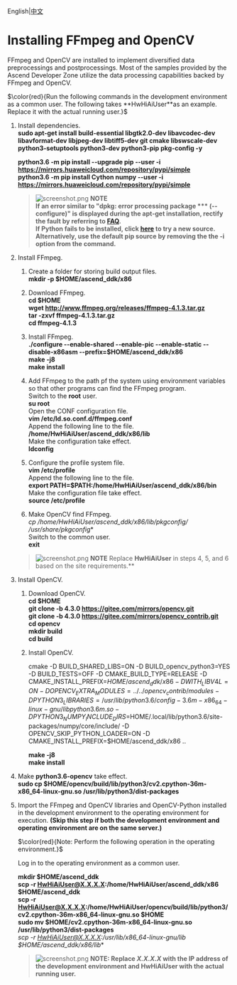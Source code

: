 English|[中文](README_300_CN.md)

# Installing FFmpeg and OpenCV

FFmpeg and OpenCV are installed to implement diversified data preprocessings and postprocessings. Most of the samples provided by the Ascend Developer Zone utilize the data processing capabilities backed by FFmpeg and OpenCV.

$\color{red}{Run the following commands in the development environment as a common user. The following takes **HwHiAiUser**as an example. Replace it with the actual running user.}$  


1. Install dependencies.  
    **sudo apt-get install build-essential libgtk2.0-dev libavcodec-dev libavformat-dev libjpeg-dev libtiff5-dev git cmake libswscale-dev python3-setuptools python3-dev python3-pip pkg-config -y** 

    **python3.6 -m pip install --upgrade pip --user -i https://mirrors.huaweicloud.com/repository/pypi/simple**  
    **python3.6 -m pip install Cython numpy --user -i https://mirrors.huaweicloud.com/repository/pypi/simple** 

    >![](https://images.gitee.com/uploads/images/2020/1130/162342_1d7d35d7_7401379.png "screenshot.png") **NOTE**  
    >  **If an error similar to "dpkg: error processing package *** (--configure)" is displayed during the apt-get installation, rectify the fault by referring to [FAQ](https://bbs.huaweicloud.com/forum/thread-74123-1-1.html).**  
    >  **If Python fails to be installed, click [here](https://bbs.huaweicloud.com/forum/thread-97632-1-1.html) to try a new source. Alternatively, use the default pip source by removing the the -i option from the command.**

2. Install FFmpeg.  
    1. Create a folder for storing build output files.  
        **mkdir -p $HOME/ascend_ddk/x86**

    2. Download FFmpeg.  
        **cd $HOME**  
        **wget http://www.ffmpeg.org/releases/ffmpeg-4.1.3.tar.gz**  
        **tar -zxvf ffmpeg-4.1.3.tar.gz**  
        **cd ffmpeg-4.1.3**

    3. Install FFmpeg.   
        **./configure --enable-shared --enable-pic --enable-static --disable-x86asm  --prefix=$HOME/ascend_ddk/x86**  
        **make -j8**    
        **make install** 

    4. Add FFmpeg to the path pf the system using environment variables so that other programs can find the FFmpeg program.   
        Switch to the **root** user.  
        **su root**  
        Open the CONF configuration file.  
        **vim /etc/ld.so.conf.d/ffmpeg.conf**  
        Append the following line to the file.  
        **/home/HwHiAiUser/ascend_ddk/x86/lib**  
        Make the configuration take effect.  
        **ldconfig**   

    5. Configure the profile system file.   
        **vim /etc/profile**  
        Append the following line to the file.   
        **export PATH=$PATH:/home/HwHiAiUser/ascend_ddk/x86/bin**  
        Make the configuration file take effect.    
        **source /etc/profile**  

    6. Make OpenCV find FFmpeg.  
        **cp /home/HwHiAiUser/ascend_ddk/x86/lib/pkgconfig/* /usr/share/pkgconfig**  
           Switch to the common user.  
        **exit**
    >![](https://images.gitee.com/uploads/images/2020/1130/162342_1d7d35d7_7401379.png "screenshot.png") **NOTE**
    >Replace **HwHiAiUser** in steps 4, 5, and 6 based on the site requirements.** 

3. Install OpenCV. 
    1. Download OpenCV.  
        **cd $HOME**    
        **git clone -b 4.3.0 https://gitee.com/mirrors/opencv.git**  
        **git clone -b 4.3.0 https://gitee.com/mirrors/opencv_contrib.git**   
        **cd opencv**  
        **mkdir build**  
        **cd build**  

    2. Install OpenCV.  
        
        cmake -D BUILD_SHARED_LIBS=ON  -D BUILD_opencv_python3=YES -D BUILD_TESTS=OFF -D CMAKE_BUILD_TYPE=RELEASE -D  CMAKE_INSTALL_PREFIX=$HOME/ascend_ddk/x86 -D WITH_LIBV4L=ON -D OPENCV_EXTRA_MODULES=../../opencv_contrib/modules -D PYTHON3_LIBRARIES=/usr/lib/python3.6/config-3.6m-x86_64-linux-gnu/libpython3.6m.so  -D PYTHON3_NUMPY_INCLUDE_DIRS=$HOME/.local/lib/python3.6/site-packages/numpy/core/include/ -D OPENCV_SKIP_PYTHON_LOADER=ON -D CMAKE_INSTALL_PREFIX=$HOME/ascend_ddk/x86 ..
        
        **make -j8**  
        **make install**  


4. Make **python3.6-opencv** take effect.  
      **sudo cp $HOME/opencv/build/lib/python3/cv2.cpython-36m-x86_64-linux-gnu.so /usr/lib/python3/dist-packages**    


5. Import the FFmpeg and OpenCV libraries and OpenCV-Python installed in the development environment to the operating environment for execution. **(Skip this step if both the development environment and operating environment are on the same server.)**    

    $\color{red}{Note: Perform the following operation in the operating environment.}$ 

    Log in to the operating environment as a common user. 

     **mkdir $HOME/ascend_ddk**   
     **scp -r HwHiAiUser@X.X.X.X:/home/HwHiAiUser/ascend_ddk/x86 $HOME/ascend_ddk**  
     **scp -r HwHiAiUser@X.X.X.X:/home/HwHiAiUser/opencv/build/lib/python3/cv2.cpython-36m-x86_64-linux-gnu.so $HOME**  
     **sudo mv $HOME/cv2.cpython-36m-x86_64-linux-gnu.so /usr/lib/python3/dist-packages**  
     **scp -r HwHiAiUser@X.X.X.X:/usr/lib/x86_64-linux-gnu/lib* $HOME/ascend_ddk/x86/lib**  
     

    >![](https://images.gitee.com/uploads/images/2020/1130/162342_1d7d35d7_7401379.png "screenshot.png") **NOTE: Replace *X.X.X.X* with the IP address of the development environment and HwHiAiUser with the actual running user.** 


